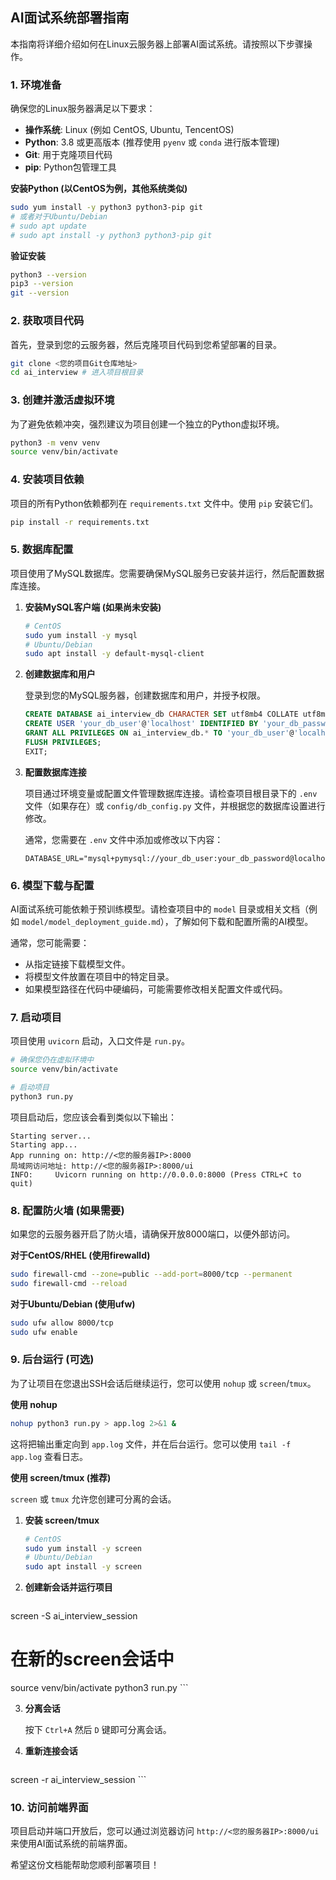 ## AI面试系统部署指南

本指南将详细介绍如何在Linux云服务器上部署AI面试系统。请按照以下步骤操作。

### 1. 环境准备

确保您的Linux服务器满足以下要求：

*   **操作系统**: Linux (例如 CentOS, Ubuntu, TencentOS)
*   **Python**: 3.8 或更高版本 (推荐使用 `pyenv` 或 `conda` 进行版本管理)
*   **Git**: 用于克隆项目代码
*   **pip**: Python包管理工具

**安装Python (以CentOS为例，其他系统类似)**

```bash
sudo yum install -y python3 python3-pip git
# 或者对于Ubuntu/Debian
# sudo apt update
# sudo apt install -y python3 python3-pip git
```

**验证安装**

```bash
python3 --version
pip3 --version
git --version
```

### 2. 获取项目代码

首先，登录到您的云服务器，然后克隆项目代码到您希望部署的目录。

```bash
git clone <您的项目Git仓库地址>
cd ai_interview # 进入项目根目录
```

### 3. 创建并激活虚拟环境

为了避免依赖冲突，强烈建议为项目创建一个独立的Python虚拟环境。

```bash
python3 -m venv venv
source venv/bin/activate
```

### 4. 安装项目依赖

项目的所有Python依赖都列在 `requirements.txt` 文件中。使用 `pip` 安装它们。

```bash
pip install -r requirements.txt
```

### 5. 数据库配置

项目使用了MySQL数据库。您需要确保MySQL服务已安装并运行，然后配置数据库连接。

1.  **安装MySQL客户端 (如果尚未安装)**

    ```bash
    # CentOS
    sudo yum install -y mysql
    # Ubuntu/Debian
    sudo apt install -y default-mysql-client
    ```

2.  **创建数据库和用户**

    登录到您的MySQL服务器，创建数据库和用户，并授予权限。

    ```sql
    CREATE DATABASE ai_interview_db CHARACTER SET utf8mb4 COLLATE utf8mb4_unicode_ci;
    CREATE USER 'your_db_user'@'localhost' IDENTIFIED BY 'your_db_password';
    GRANT ALL PRIVILEGES ON ai_interview_db.* TO 'your_db_user'@'localhost';
    FLUSH PRIVILEGES;
    EXIT;
    ```

3.  **配置数据库连接**

    项目通过环境变量或配置文件管理数据库连接。请检查项目根目录下的 `.env` 文件（如果存在）或 `config/db_config.py` 文件，并根据您的数据库设置进行修改。

    通常，您需要在 `.env` 文件中添加或修改以下内容：

    ```
    DATABASE_URL="mysql+pymysql://your_db_user:your_db_password@localhost:3306/ai_interview_db"
    ```

### 6. 模型下载与配置

AI面试系统可能依赖于预训练模型。请检查项目中的 `model` 目录或相关文档（例如 `model/model_deployment_guide.md`），了解如何下载和配置所需的AI模型。

通常，您可能需要：

*   从指定链接下载模型文件。
*   将模型文件放置在项目中的特定目录。
*   如果模型路径在代码中硬编码，可能需要修改相关配置文件或代码。

### 7. 启动项目

项目使用 `uvicorn` 启动，入口文件是 `run.py`。

```bash
# 确保您仍在虚拟环境中
source venv/bin/activate

# 启动项目
python3 run.py
```

项目启动后，您应该会看到类似以下输出：

```
Starting server...
Starting app...
App running on: http://<您的服务器IP>:8000
局域网访问地址: http://<您的服务器IP>:8000/ui
INFO:     Uvicorn running on http://0.0.0.0:8000 (Press CTRL+C to quit)
```

### 8. 配置防火墙 (如果需要)

如果您的云服务器开启了防火墙，请确保开放8000端口，以便外部访问。

**对于CentOS/RHEL (使用firewalld)**

```bash
sudo firewall-cmd --zone=public --add-port=8000/tcp --permanent
sudo firewall-cmd --reload
```

**对于Ubuntu/Debian (使用ufw)**

```bash
sudo ufw allow 8000/tcp
sudo ufw enable
```

### 9. 后台运行 (可选)

为了让项目在您退出SSH会话后继续运行，您可以使用 `nohup` 或 `screen`/`tmux`。

**使用 nohup**

```bash
nohup python3 run.py > app.log 2>&1 &
```

这将把输出重定向到 `app.log` 文件，并在后台运行。您可以使用 `tail -f app.log` 查看日志。

**使用 screen/tmux (推荐)**

`screen` 或 `tmux` 允许您创建可分离的会话。

1.  **安装 screen/tmux**

    ```bash
    # CentOS
    sudo yum install -y screen
    # Ubuntu/Debian
    sudo apt install -y screen
    ```

2.  **创建新会话并运行项目**

    ```bash
screen -S ai_interview_session
# 在新的screen会话中
source venv/bin/activate
python3 run.py
    ```

3.  **分离会话**

    按下 `Ctrl+A` 然后 `D` 键即可分离会话。

4.  **重新连接会话**

    ```bash
screen -r ai_interview_session
    ```

### 10. 访问前端界面

项目启动并端口开放后，您可以通过浏览器访问 `http://<您的服务器IP>:8000/ui` 来使用AI面试系统的前端界面。

希望这份文档能帮助您顺利部署项目！